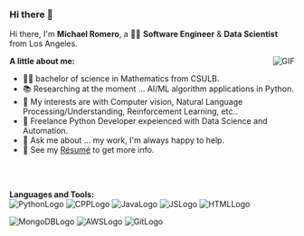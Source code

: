 ### Hi there 👋

<!--
**MichaelRomeroJr/MichaelRomeroJr** is a ✨ _special_ ✨ repository because its `README.md` (this file) appears on your GitHub profile.

Here are some ideas to get you started:

- 🔭 I’m currently working on ...
- 🌱 I’m currently learning ...
- 👯 I’m looking to collaborate on ...
- 🤔 I’m looking for help with ...
- 💬 Ask me about ...
- 📫 How to reach me: ...
- 😄 Pronouns: ...
- ⚡ Fun fact: ...
- 👨‍💻
-->

Hi there, I'm **Michael Romero**, a  👨‍💻 **Software Engineer** & **Data Scientist** from Los Angeles.  

<img align="right" alt="GIF" src="https://i.pinimg.com/originals/e4/26/70/e426702edf874b181aced1e2fa5c6cde.gif" />


**A little about me:**
- 👨‍🎓 bachelor of science in Mathematics from CSULB.
- 📚 Researching at the moment ... AI/ML algorithm applications in Python.
- 🤔 My interests are with Computer vision,  Natural Language Processing/Understanding, Reinforcement Learning, etc..
- 💼 Freelance Python Developer expeienced with Data Science and Automation.
- 💬 Ask me about ... my work, I'm always happy to help.
- 📝 See my [Résumé](https://github.com/MichaelRomeroJr/MichaelRomeroJr/files/6480596/Michael.Romero.pdf) to get more info.

<br>
<br>

**Languages and Tools:**  
![PythonLogo](https://user-images.githubusercontent.com/22969988/118300785-2cd2b580-b497-11eb-8248-4581361fbb73.png)
![CPPLogo](https://user-images.githubusercontent.com/22969988/118300861-3d832b80-b497-11eb-94af-716c76b3ebc2.png)
![JavaLogo](https://user-images.githubusercontent.com/22969988/118300239-8f778180-b496-11eb-88f8-9b7a5ae3811e.png)
![JSLogo](https://user-images.githubusercontent.com/22969988/118300868-3f4cef00-b497-11eb-94fe-ab6b42b12c2f.png)
![HTMLLogo](https://user-images.githubusercontent.com/22969988/118300884-45db6680-b497-11eb-9e78-2e9f47819b5d.png)

![MongoDBLogo](https://user-images.githubusercontent.com/22969988/118300899-4bd14780-b497-11eb-9521-dff98ab7eb9a.png)
![AWSLogo](https://user-images.githubusercontent.com/22969988/118300909-4d9b0b00-b497-11eb-91b4-d78468a84665.png)
![GitLogo](https://user-images.githubusercontent.com/22969988/118300914-4f64ce80-b497-11eb-8989-532c552e2579.png)
